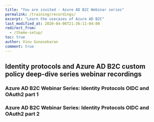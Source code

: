 ```yaml
---
title: "You are invited - Azure AD B2C Webinar series"
permalink: /training/recordings/
excerpt: "Learn the usecases of Azure AD B2C"
last_modified_at: 2020-04-06T21:36:11-04:00
redirect_from:
  - /theme-setup/
toc: true
author: Vinu Gunasekaran
comment: true
---
```


## Identity protocols and Azure AD B2C custom policy deep-dive series webinar recordings

### Azure AD B2C Webinar Series: Identity Protocols OIDC and OAuth2 part 1




### Azure AD B2C Webinar Series: Identity Protocols OIDC and OAuth2 part 2


